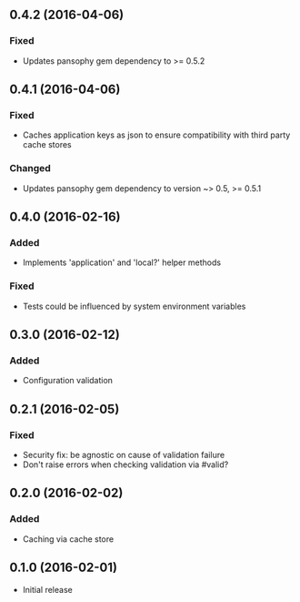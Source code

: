 ## 0.4.2 (2016-04-06)
### Fixed
- Updates pansophy gem dependency to >= 0.5.2

## 0.4.1 (2016-04-06)
### Fixed
- Caches application keys as json to ensure compatibility with third party cache stores

### Changed
- Updates pansophy gem dependency to version ~> 0.5, >= 0.5.1

## 0.4.0 (2016-02-16)
### Added
- Implements 'application' and 'local?' helper methods
  
### Fixed
- Tests could be influenced by system environment variables

## 0.3.0 (2016-02-12)
### Added
- Configuration validation

## 0.2.1 (2016-02-05)
### Fixed
- Security fix: be agnostic on cause of validation failure
- Don't raise errors when checking validation via #valid?

## 0.2.0 (2016-02-02)
### Added
- Caching via cache store

## 0.1.0 (2016-02-01)
- Initial release
